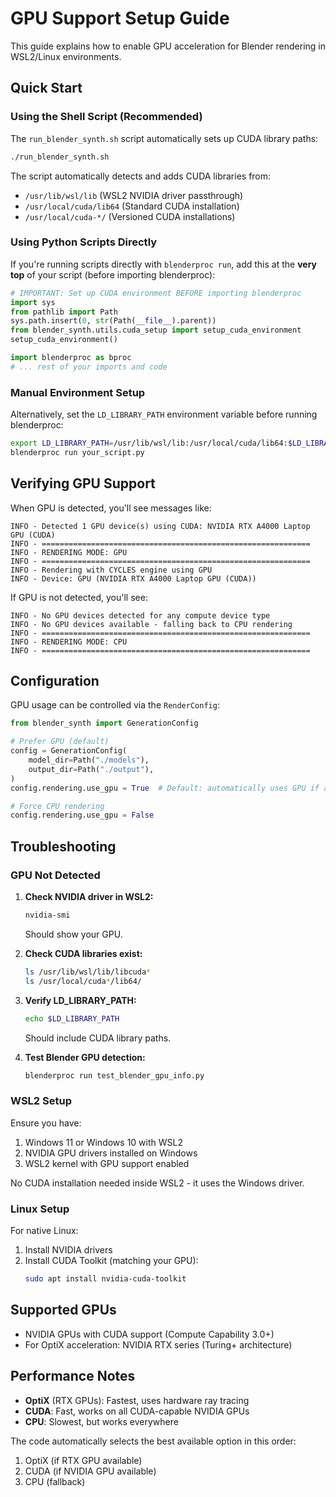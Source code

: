 # GPU Support Setup Guide

This guide explains how to enable GPU acceleration for Blender rendering in WSL2/Linux environments.

## Quick Start

### Using the Shell Script (Recommended)

The `run_blender_synth.sh` script automatically sets up CUDA library paths:

```bash
./run_blender_synth.sh
```

The script automatically detects and adds CUDA libraries from:
- `/usr/lib/wsl/lib` (WSL2 NVIDIA driver passthrough)
- `/usr/local/cuda/lib64` (Standard CUDA installation)
- `/usr/local/cuda-*/` (Versioned CUDA installations)

### Using Python Scripts Directly

If you're running scripts directly with `blenderproc run`, add this at the **very top** of your script (before importing blenderproc):

```python
# IMPORTANT: Set up CUDA environment BEFORE importing blenderproc
import sys
from pathlib import Path
sys.path.insert(0, str(Path(__file__).parent))
from blender_synth.utils.cuda_setup import setup_cuda_environment
setup_cuda_environment()

import blenderproc as bproc
# ... rest of your imports and code
```

### Manual Environment Setup

Alternatively, set the `LD_LIBRARY_PATH` environment variable before running blenderproc:

```bash
export LD_LIBRARY_PATH=/usr/lib/wsl/lib:/usr/local/cuda/lib64:$LD_LIBRARY_PATH
blenderproc run your_script.py
```

## Verifying GPU Support

When GPU is detected, you'll see messages like:

```
INFO - Detected 1 GPU device(s) using CUDA: NVIDIA RTX A4000 Laptop GPU (CUDA)
INFO - ============================================================
INFO - RENDERING MODE: GPU
INFO - ============================================================
INFO - Rendering with CYCLES engine using GPU
INFO - Device: GPU (NVIDIA RTX A4000 Laptop GPU (CUDA))
```

If GPU is not detected, you'll see:

```
INFO - No GPU devices detected for any compute device type
INFO - No GPU devices available - falling back to CPU rendering
INFO - ============================================================
INFO - RENDERING MODE: CPU
INFO - ============================================================
```

## Configuration

GPU usage can be controlled via the `RenderConfig`:

```python
from blender_synth import GenerationConfig

# Prefer GPU (default)
config = GenerationConfig(
    model_dir=Path("./models"),
    output_dir=Path("./output"),
)
config.rendering.use_gpu = True  # Default: automatically uses GPU if available

# Force CPU rendering
config.rendering.use_gpu = False
```

## Troubleshooting

### GPU Not Detected

1. **Check NVIDIA driver in WSL2:**
   ```bash
   nvidia-smi
   ```
   Should show your GPU.

2. **Check CUDA libraries exist:**
   ```bash
   ls /usr/lib/wsl/lib/libcuda*
   ls /usr/local/cuda*/lib64/
   ```

3. **Verify LD_LIBRARY_PATH:**
   ```bash
   echo $LD_LIBRARY_PATH
   ```
   Should include CUDA library paths.

4. **Test Blender GPU detection:**
   ```bash
   blenderproc run test_blender_gpu_info.py
   ```

### WSL2 Setup

Ensure you have:
1. Windows 11 or Windows 10 with WSL2
2. NVIDIA GPU drivers installed on Windows
3. WSL2 kernel with GPU support enabled

No CUDA installation needed inside WSL2 - it uses the Windows driver.

### Linux Setup

For native Linux:
1. Install NVIDIA drivers
2. Install CUDA Toolkit (matching your GPU):
   ```bash
   sudo apt install nvidia-cuda-toolkit
   ```

## Supported GPUs

- NVIDIA GPUs with CUDA support (Compute Capability 3.0+)
- For OptiX acceleration: NVIDIA RTX series (Turing+ architecture)

## Performance Notes

- **OptiX** (RTX GPUs): Fastest, uses hardware ray tracing
- **CUDA**: Fast, works on all CUDA-capable NVIDIA GPUs
- **CPU**: Slowest, but works everywhere

The code automatically selects the best available option in this order:
1. OptiX (if RTX GPU available)
2. CUDA (if NVIDIA GPU available)
3. CPU (fallback)
